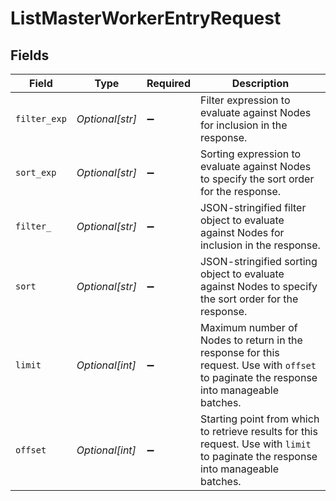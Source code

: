 # ListMasterWorkerEntryRequest


## Fields

| Field                                                                                                                                              | Type                                                                                                                                               | Required                                                                                                                                           | Description                                                                                                                                        |
| -------------------------------------------------------------------------------------------------------------------------------------------------- | -------------------------------------------------------------------------------------------------------------------------------------------------- | -------------------------------------------------------------------------------------------------------------------------------------------------- | -------------------------------------------------------------------------------------------------------------------------------------------------- |
| `filter_exp`                                                                                                                                       | *Optional[str]*                                                                                                                                    | :heavy_minus_sign:                                                                                                                                 | Filter expression to evaluate against Nodes for inclusion in the response.                                                                         |
| `sort_exp`                                                                                                                                         | *Optional[str]*                                                                                                                                    | :heavy_minus_sign:                                                                                                                                 | Sorting expression to evaluate against Nodes to specify the sort order for the response.                                                           |
| `filter_`                                                                                                                                          | *Optional[str]*                                                                                                                                    | :heavy_minus_sign:                                                                                                                                 | JSON-stringified filter object to evaluate against Nodes for inclusion in the response.                                                            |
| `sort`                                                                                                                                             | *Optional[str]*                                                                                                                                    | :heavy_minus_sign:                                                                                                                                 | JSON-stringified sorting object to evaluate against Nodes to specify the sort order for the response.                                              |
| `limit`                                                                                                                                            | *Optional[int]*                                                                                                                                    | :heavy_minus_sign:                                                                                                                                 | Maximum number of Nodes to return in the response for this request. Use with <code>offset</code> to paginate the response into manageable batches. |
| `offset`                                                                                                                                           | *Optional[int]*                                                                                                                                    | :heavy_minus_sign:                                                                                                                                 | Starting point from which to retrieve results for this request. Use with <code>limit</code> to paginate the response into manageable batches.      |